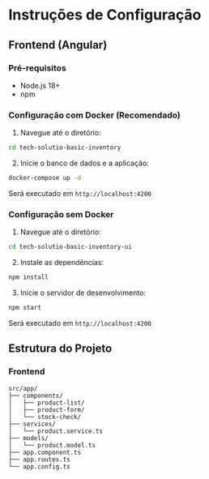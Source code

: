 # Instruções de Configuração

## Frontend (Angular)

### Pré-requisitos
- Node.js 18+
- npm

### Configuração com Docker (Recomendado)

1. Navegue até o diretório:
```bash
cd tech-solutio-basic-inventory 
```

2. Inicie o banco de dados e a aplicação:
```bash
docker-compose up -d
```

Será executado em `http://localhost:4200`

### Configuração sem Docker

1. Navegue até o diretório:
```bash
cd tech-solutio-basic-inventory-ui
```

2. Instale as dependências:
```bash
npm install
```

3. Inicie o servidor de desenvolvimento:
```bash
npm start
```
Será executado em `http://localhost:4200`

## Estrutura do Projeto

### Frontend
```
src/app/
├── components/
│   ├── product-list/
│   ├── product-form/
│   └── stock-check/
├── services/
│   └── product.service.ts
├── models/
│   └── product.model.ts
├── app.component.ts
├── app.routes.ts
└── app.config.ts
```